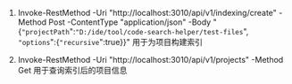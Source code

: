 1. Invoke-RestMethod -Uri "http://localhost:3010/api/v1/indexing/create" -Method Post -ContentType "application/json" -Body "{`"projectPath`":`"D:/ide/tool/code-search-helper/test-files`", `"options`":{`"recursive`":true}}"
用于为项目构建索引

2. Invoke-RestMethod -Uri "http://localhost:3010/api/v1/projects" -Method Get
用于查询索引后的项目信息